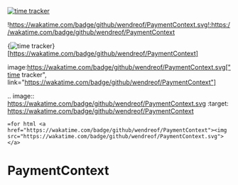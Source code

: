 [![time tracker](https://wakatime.com/badge/github/wendreof/PaymentContext.svg)](https://wakatime.com/badge/github/wendreof/PaymentContext)

!https://wakatime.com/badge/github/wendreof/PaymentContext.svg!:https://wakatime.com/badge/github/wendreof/PaymentContext

{<img src="https://wakatime.com/badge/github/wendreof/PaymentContext.svg" alt="time tracker" />}[https://wakatime.com/badge/github/wendreof/PaymentContext]

image:https://wakatime.com/badge/github/wendreof/PaymentContext.svg["time tracker", link="https://wakatime.com/badge/github/wendreof/PaymentContext"]

.. image:: https://wakatime.com/badge/github/wendreof/PaymentContext.svg
    :target: https://wakatime.com/badge/github/wendreof/PaymentContext
    
    =for html <a href="https://wakatime.com/badge/github/wendreof/PaymentContext"><img src="https://wakatime.com/badge/github/wendreof/PaymentContext.svg"></a>


# PaymentContext

